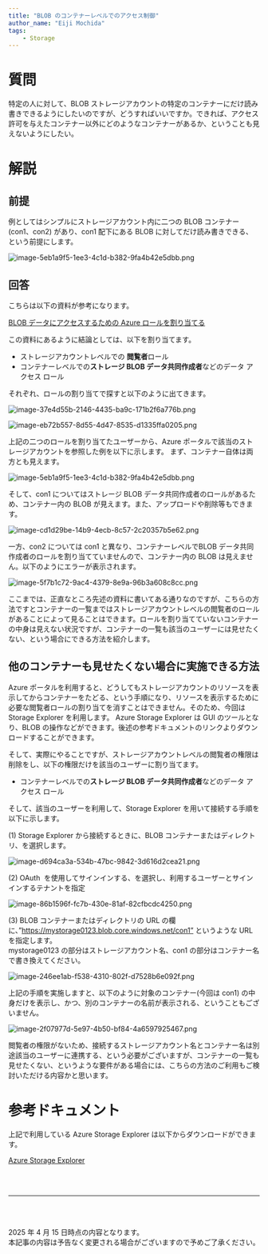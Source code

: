 ```yaml
---
title: "BLOB のコンテナーレベルでのアクセス制御"
author_name: "Eiji Mochida"
tags:
    - Storage
---
```


# 質問
    
特定の人に対して、BLOB ストレージアカウントの特定のコンテナーにだけ読み書きできるようにしたいのですが、どうすればいいですか。できれば、アクセス許可を与えたコンテナー以外にどのようなコンテナーがあるか、ということも見えないようにしたい。

# 解説
## 前提
例としてはシンプルにストレージアカウント内に二つの BLOB コンテナー (con1、con2) があり、con1 配下にある BLOB に対してだけ読み書きできる、という前提にします。

![image-5eb1a9f5-1ee3-4c1d-b382-9fa4b42e5dbb.png]({{site.baseurl}}/media/2025/04/image-5eb1a9f5-1ee3-4c1d-b382-9fa4b42e5dbb.png)

## 回答

こちらは以下の資料が参考になります。

[BLOB データにアクセスするための Azure ロールを割り当てる](https://learn.microsoft.com/ja-jp/azure/storage/blobs/assign-azure-role-data-access?tabs=portal)  

この資料にあるように結論としては、以下を割り当てます。
* ストレージアカウントレベルでの **閲覧者**ロール
* コンテナーレベルでの**ストレージ BLOB データ共同作成者**などのデータ アクセス ロール

それぞれ、ロールの割り当てで探すと以下のように出てきます。

![image-37e4d55b-2146-4435-ba9c-171b2f6a776b.png]({{site.baseurl}}/media/2025/04/image-37e4d55b-2146-4435-ba9c-171b2f6a776b.png)

![image-eb72b557-8d55-4d47-8535-d1335ffa0205.png]({{site.baseurl}}/media/2025/04/image-eb72b557-8d55-4d47-8535-d1335ffa0205.png)

上記の二つのロールを割り当てたユーザーから、Azure ポータルで該当のストレージアカウントを参照した例を以下に示します。 
まず、コンテナー自体は両方とも見えます。

![image-5eb1a9f5-1ee3-4c1d-b382-9fa4b42e5dbb.png]({{site.baseurl}}/media/2025/04/image-5eb1a9f5-1ee3-4c1d-b382-9fa4b42e5dbb.png)


そして、con1 についてはストレージ BLOB データ共同作成者のロールがあるため、コンテナー内の BLOB が見えます。また、アップロードや削除等もできます。

![image-cd1d29be-14b9-4ecb-8c57-2c20357b5e62.png]({{site.baseurl}}/media/2025/04/image-cd1d29be-14b9-4ecb-8c57-2c20357b5e62.png)

一方、con2 については con1 と異なり、コンテナーレベルでBLOB データ共同作成者のロールを割り当てていませんので、コンテナー内の BLOB は見えません。以下のようにエラーが表示されます。

![image-5f7b1c72-9ac4-4379-8e9a-96b3a608c8cc.png]({{site.baseurl}}/media/2025/04/image-5f7b1c72-9ac4-4379-8e9a-96b3a608c8cc.png)

ここまでは、正直なところ先述の資料に書いてある通りなのですが、こちらの方法ですとコンテナーの一覧まではストレージアカウントレベルの閲覧者のロールがあることによって見ることはできます。ロールを割り当てていないコンテナーの中身は見えない状況ですが、コンテナーの一覧も該当のユーザーには見せたくない、という場合にできる方法を紹介します。

## 他のコンテナーも見せたくない場合に実施できる方法

Azure ポータルを利用すると、どうしてもストレージアカウントのリソースを表示してからコンテナーをたどる、という手順になり、リソースを表示するために必要な閲覧者ロールの割り当てを消すことはできません。そのため、今回は Storage Explorer を利用します。
Azure Storage Explorer は GUI のツールとなり、BLOB の操作などができます。後述の参考ドキュメントのリンクよりダウンロードすることができます。

そして、実際にやることですが、ストレージアカウントレベルの閲覧者の権限は削除をし、以下の権限だけを該当のユーザーに割り当てます。

* コンテナーレベルでの**ストレージ BLOB データ共同作成者**などのデータ アクセス ロール

そして、該当のユーザーを利用して、Storage Explorer を用いて接続する手順を以下に示します。

(1) Storage Explorer から接続するときに、BLOB コンテナーまたはディレクトリ、を選択します。

![image-d694ca3a-534b-47bc-9842-3d616d2cea21.png]({{site.baseurl}}/media/2025/04/image-d694ca3a-534b-47bc-9842-3d616d2cea21.png)

      
(2) OAuth  を使用してサインインする、を選択し、利用するユーザーとサインインするテナントを指定  

![image-86b1596f-fc7b-430e-81af-82cfbcdc4250.png]({{site.baseurl}}/media/2025/04/image-86b1596f-fc7b-430e-81af-82cfbcdc4250.png)


(3) BLOB  コンテナーまたはディレクトリの URL の欄に、”https://mystorage0123.blob.core.windows.net/con1” というような URL を指定します。  
mystorage0123 の部分はストレージアカウント名、con1 の部分はコンテナー名で書き換えてください。

![image-246ee1ab-f538-4310-802f-d7528b6e092f.png]({{site.baseurl}}/media/2025/04/image-246ee1ab-f538-4310-802f-d7528b6e092f.png)

上記の手順を実施しますと、以下のように対象のコンテナー(今回は con1) の中身だけを表示し、かつ、別のコンテナーの名前が表示される、ということもございません。

![image-2f07977d-5e97-4b50-bf84-4a6597925467.png]({{site.baseurl}}/media/2025/04/image-2f07977d-5e97-4b50-bf84-4a6597925467.png)

閲覧者の権限がないため、接続するストレージアカウント名とコンテナー名は別途該当のユーザーに連携する、という必要がございますが、コンテナーの一覧も見せたくない、というような要件がある場合には、こちらの方法のご利用もご検討いただける内容かと思います。



# 参考ドキュメント
上記で利用している Azure Storage Explorer は以下からダウンロードができます。

[Azure Storage Explorer](https://azure.microsoft.com/ja-jp/products/storage/storage-explorer/?msockid=3e7805faccf567970fad1128cdfa66e6)
    
<br>
<br>
   
---
    
<br>
<br>
    
2025 年 4 月 15 日時点の内容となります。<br>
本記事の内容は予告なく変更される場合がございますので予めご了承ください。
    
<br>
<br>